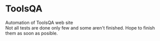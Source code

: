 # ToolsQA
Automation of ToolsQA web site <br />
Not all tests are done only few and some aren't finished. Hope to finish them as soon as posible.
